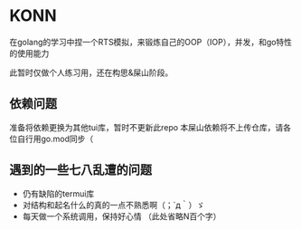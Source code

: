 # KONN
在golang的学习中捏一个RTS模拟，来锻炼自己的OOP（IOP），并发，和go特性的使用能力

此暂时仅做个人练习用，还在构思&屎山阶段。

## 依赖问题
准备将依赖更换为其他tui库，暂时不更新此repo
本屎山依赖将不上传仓库，请各位自行用go.mod同步（

## 遇到的一些七八乱遭的问题
* 仍有缺陷的termui库
* 对结构和起名什么的真的一点不熟悉啊（；´д｀）ゞ
* 每天做一个系统调用，保持好心情
（此处省略N百个字）